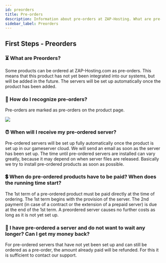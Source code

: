 ```yaml
---
id: preorders
title: Pre-orders
description: Information about pre-orders at ZAP-Hosting. What are pre-orders? When are servers set up? Can pre-orders be cancelled? - ZAP-Hosting.com documentation
sidebar_label: Preorders
---
```

## First Steps - Preorders
### ⏳ What are Preorders? 
Some products can be ordered at ZAP-Hosting.com as pre-orders. This means that this product has not yet been integrated into our systems, but will be added in the future. The servers will be set up automatically once the product has been added.

### 🔎 How do I recognize pre-orders?
Pre-orders are marked as pre-orders on the product page.

![](https://screensaver01.zap-hosting.com/index.php/s/3am8PqrxRAxt6yH/preview)

### ⏰ When will I receive my pre-ordered server?
Pre-ordered servers will be set up fully automatically once the product is set up in our gameserver cloud. We will send an email as soon as the server has been set up. The time until pre-ordered servers are installed can vary greatly, because it may depend on when server files are released. Basically we try to install pre-ordered products as soon as possible.

### 💲 When do pre-ordered products have to be paid? When does the running time start?
The 1st term of a pre-ordered product must be paid directly at the time of ordering. The 1st term begins with the provision of the server. The 2nd payment (in case of a contract or the extension of a prepaid server) is due at the end of the 1st term. A preordered server causes no further costs as long as it is not yet set up.

### 💸 I have pre-ordered a server and do not want to wait any longer? Can I get my money back?
For pre-ordered servers that have not yet been set up and can still be ordered as a pre-order, the amount already paid will be refunded. For this it is sufficient to contact our support.
